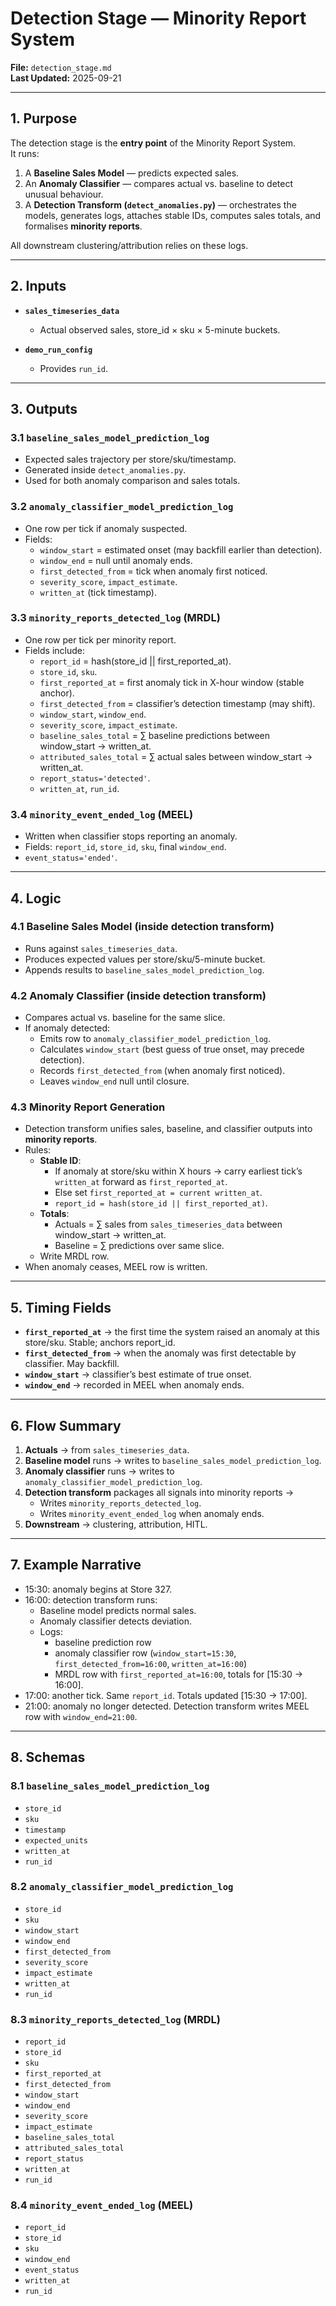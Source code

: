 # Detection Stage — Minority Report System  
**File:** `detection_stage.md`  
**Last Updated:** 2025-09-21  

---

## 1. Purpose  
The detection stage is the **entry point** of the Minority Report System.  
It runs:  
1. A **Baseline Sales Model** — predicts expected sales.  
2. An **Anomaly Classifier** — compares actual vs. baseline to detect unusual behaviour.  
3. A **Detection Transform (`detect_anomalies.py`)** — orchestrates the models, generates logs, attaches stable IDs, computes sales totals, and formalises **minority reports**.  

All downstream clustering/attribution relies on these logs.  

---

## 2. Inputs  
- **`sales_timeseries_data`**  
  - Actual observed sales, store_id × sku × 5-minute buckets.  

- **`demo_run_config`**  
  - Provides `run_id`.  

---

## 3. Outputs  

### 3.1 `baseline_sales_model_prediction_log`  
- Expected sales trajectory per store/sku/timestamp.  
- Generated inside `detect_anomalies.py`.  
- Used for both anomaly comparison and sales totals.  

### 3.2 `anomaly_classifier_model_prediction_log`  
- One row per tick if anomaly suspected.  
- Fields:  
  - `window_start` = estimated onset (may backfill earlier than detection).  
  - `window_end` = null until anomaly ends.  
  - `first_detected_from` = tick when anomaly first noticed.  
  - `severity_score`, `impact_estimate`.  
  - `written_at` (tick timestamp).  

### 3.3 `minority_reports_detected_log` (MRDL)  
- One row per tick per minority report.  
- Fields include:  
  - `report_id` = hash(store_id || first_reported_at).  
  - `store_id`, `sku`.  
  - `first_reported_at` = first anomaly tick in X-hour window (stable anchor).  
  - `first_detected_from` = classifier’s detection timestamp (may shift).  
  - `window_start`, `window_end`.  
  - `severity_score`, `impact_estimate`.  
  - `baseline_sales_total` = ∑ baseline predictions between window_start → written_at.  
  - `attributed_sales_total` = ∑ actual sales between window_start → written_at.  
  - `report_status='detected'`.  
  - `written_at`, `run_id`.  

### 3.4 `minority_event_ended_log` (MEEL)  
- Written when classifier stops reporting an anomaly.  
- Fields: `report_id`, `store_id`, `sku`, final `window_end`.  
- `event_status='ended'`.  

---

## 4. Logic  

### 4.1 Baseline Sales Model (inside detection transform)  
- Runs against `sales_timeseries_data`.  
- Produces expected values per store/sku/5-minute bucket.  
- Appends results to `baseline_sales_model_prediction_log`.  

### 4.2 Anomaly Classifier (inside detection transform)  
- Compares actual vs. baseline for the same slice.  
- If anomaly detected:  
  - Emits row to `anomaly_classifier_model_prediction_log`.  
  - Calculates `window_start` (best guess of true onset, may precede detection).  
  - Records `first_detected_from` (when anomaly first noticed).  
  - Leaves `window_end` null until closure.  

### 4.3 Minority Report Generation  
- Detection transform unifies sales, baseline, and classifier outputs into **minority reports**.  
- Rules:  
  - **Stable ID**:  
    - If anomaly at store/sku within X hours → carry earliest tick’s `written_at` forward as `first_reported_at`.  
    - Else set `first_reported_at = current written_at`.  
    - `report_id = hash(store_id || first_reported_at)`.  
  - **Totals**:  
    - Actuals = ∑ sales from `sales_timeseries_data` between window_start → written_at.  
    - Baseline = ∑ predictions over same slice.  
  - Write MRDL row.  
- When anomaly ceases, MEEL row is written.  

---

## 5. Timing Fields  

- **`first_reported_at`** → the first time the system raised an anomaly at this store/sku. Stable; anchors report_id.  
- **`first_detected_from`** → when the anomaly was first detectable by classifier. May backfill.  
- **`window_start`** → classifier’s best estimate of true onset.  
- **`window_end`** → recorded in MEEL when anomaly ends.  

---

## 6. Flow Summary  

1. **Actuals** → from `sales_timeseries_data`.  
2. **Baseline model** runs → writes to `baseline_sales_model_prediction_log`.  
3. **Anomaly classifier** runs → writes to `anomaly_classifier_model_prediction_log`.  
4. **Detection transform** packages all signals into minority reports →  
   - Writes `minority_reports_detected_log`.  
   - Writes `minority_event_ended_log` when anomaly ends.  
5. **Downstream** → clustering, attribution, HITL.  

---

## 7. Example Narrative  

- 15:30: anomaly begins at Store 327.  
- 16:00: detection transform runs:  
  - Baseline model predicts normal sales.  
  - Anomaly classifier detects deviation.  
  - Logs:  
    - baseline prediction row  
    - anomaly classifier row (`window_start=15:30`, `first_detected_from=16:00`, `written_at=16:00`)  
    - MRDL row with `first_reported_at=16:00`, totals for [15:30 → 16:00].  
- 17:00: another tick. Same `report_id`. Totals updated [15:30 → 17:00].  
- 21:00: anomaly no longer detected. Detection transform writes MEEL row with `window_end=21:00`.  

---

## 8. Schemas  

### 8.1 `baseline_sales_model_prediction_log`  
- `store_id`  
- `sku`  
- `timestamp`  
- `expected_units`  
- `written_at`  
- `run_id`  

### 8.2 `anomaly_classifier_model_prediction_log`  
- `store_id`  
- `sku`  
- `window_start`  
- `window_end`  
- `first_detected_from`  
- `severity_score`  
- `impact_estimate`  
- `written_at`  
- `run_id`  

### 8.3 `minority_reports_detected_log` (MRDL)  
- `report_id`  
- `store_id`  
- `sku`  
- `first_reported_at`  
- `first_detected_from`  
- `window_start`  
- `window_end`  
- `severity_score`  
- `impact_estimate`  
- `baseline_sales_total`  
- `attributed_sales_total`  
- `report_status`  
- `written_at`  
- `run_id`  

### 8.4 `minority_event_ended_log` (MEEL)  
- `report_id`  
- `store_id`  
- `sku`  
- `window_end`  
- `event_status`  
- `written_at`  
- `run_id`  
